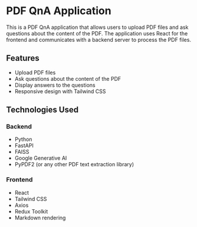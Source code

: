 # PDF QnA Application

This is a PDF QnA application that allows users to upload PDF files and ask questions about the content of the PDF. The application uses React for the frontend and communicates with a backend server to process the PDF files.

## Features

- Upload PDF files
- Ask questions about the content of the PDF
- Display answers to the questions
- Responsive design with Tailwind CSS

## Technologies Used

### Backend
- Python
- FastAPI
- FAISS
- Google Generative AI
- PyPDF2 (or any other PDF text extraction library)

### Frontend
- React
- Tailwind CSS
- Axios
- Redux Toolkit 
- Markdown rendering
